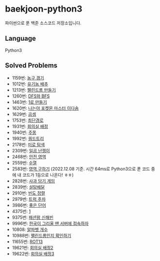 # baekjoon-python3
파이썬으로 푼 백준 소스코드 저장소입니다.

## Language
Python3

## Solved Problems
+ 1159번: [농구 경기](https://github.com/Yiseull/baekjoon-python3/blob/master/1159_%EB%86%8D%EA%B5%AC%20%EA%B2%BD%EA%B8%B0.py)
+ 1012번: [유기농 배추](https://github.com/Yiseull/baekjoon-python3/blob/master/1012_%EC%9C%A0%EA%B8%B0%EB%86%8D%20%EB%B0%B0%EC%B6%94.py)
+ 1213번: [팰린드롬 만들기](https://github.com/Yiseull/baekjoon-python3/blob/master/1213_%ED%8C%B0%EB%A6%B0%EB%93%9C%EB%A1%AC%20%EB%A7%8C%EB%93%A4%EA%B8%B0.py)
+ 1260번: [DFS와 BFS](https://github.com/Yiseull/baekjoon-python3/blob/master/DFS%EC%99%80%20BFS.py)
+ 1463번: [1로 만들기](https://github.com/Yiseull/baekjoon-python3/blob/master/1%EB%A1%9C%20%EB%A7%8C%EB%93%A4%EA%B8%B0.py)
+ 1620번: [나는야 포켓몬 마스터 이다솜](https://github.com/Yiseull/baekjoon-python3/blob/master/1620_%EB%82%98%EB%8A%94%EC%95%BC%20%ED%8F%AC%EC%BC%93%EB%AA%AC%20%EB%A7%88%EC%8A%A4%ED%84%B0%20%EC%9D%B4%EB%8B%A4%EC%86%9C.py)
+ 1629번: [곱셈](https://github.com/Yiseull/baekjoon-python3/blob/master/1629_%EA%B3%B1%EC%85%88.py)
+ 1753번: [최단경로](https://github.com/Yiseull/baekjoon-python3/blob/master/%EC%B5%9C%EB%8B%A8%EA%B2%BD%EB%A1%9C.py)
+ 1931번: [회의실 배정](https://github.com/Yiseull/baekjoon-python3/blob/master/%ED%9A%8C%EC%9D%98%EC%8B%A4%20%EB%B0%B0%EC%A0%95.py)
+ 1940번: [주몽](https://github.com/Yiseull/baekjoon-python3/blob/master/1940_%EC%A3%BC%EB%AA%BD.py)
+ 1992번: [쿼드트리](https://github.com/Yiseull/baekjoon-python3/blob/master/1992_%EC%BF%BC%EB%93%9C%ED%8A%B8%EB%A6%AC.py)
+ 2178번: [미로 탐색](https://github.com/Yiseull/baekjoon-python3/blob/master/2178_%EB%AF%B8%EB%A1%9C%20%ED%83%90%EC%83%89.py)
+ 2309번: [일곱 난쟁이](https://github.com/Yiseull/baekjoon-python3/blob/master/2309_%EC%9D%BC%EA%B3%B1%20%EB%82%9C%EC%9F%81%EC%9D%B4.py)
+ 2468번: [안전 영역](https://github.com/Yiseull/baekjoon-python3/blob/master/2468_%EC%95%88%EC%A0%84%20%EC%98%81%EC%97%AD.py)
+ 2559번: [수열](https://github.com/Yiseull/baekjoon-python3/blob/master/2559_%EC%88%98%EC%97%B4.py)
+ 2583번: [영역 구하기](https://github.com/Yiseull/baekjoon-python3/blob/master/2583_%EC%98%81%EC%97%AD%20%EA%B5%AC%ED%95%98%EA%B8%B0.py) (2022.12.08 기준. 시간 64ms로 Python3으로 푼 코드 중에 내 코드가 1등으로 나온다! ㅎㅎ)
+ 2828번: [사과 담기 게임](https://github.com/Yiseull/baekjoon-python3/blob/master/2828_%EC%82%AC%EA%B3%BC%20%EB%8B%B4%EA%B8%B0%20%EA%B2%8C%EC%9E%84.py)
+ 2839번: [설탕배달](https://github.com/Yiseull/baekjoon-python3/blob/master/%EC%84%A4%ED%83%95%EB%B0%B0%EB%8B%AC.py)
+ 2910번: [빈도 정렬](https://github.com/Yiseull/baekjoon-python3/blob/master/2910_%EB%B9%88%EB%8F%84%20%EC%A0%95%EB%A0%AC.py)
+ 2979번: [트럭 주차](https://github.com/Yiseull/baekjoon-python3/blob/master/2979_%ED%8A%B8%EB%9F%AD%20%EC%A3%BC%EC%B0%A8.py)
+ 3986번: [좋은 단어](https://github.com/Yiseull/baekjoon-python3/blob/master/3986_%EC%A2%8B%EC%9D%80%20%EB%8B%A8%EC%96%B4.py)
+ 4375번: [1](https://github.com/Yiseull/baekjoon-python3/blob/master/4375_1.py)
+ 9375번: [패션왕 신해빈](https://github.com/Yiseull/baekjoon-python3/blob/master/9375_%ED%8C%A8%EC%85%98%EC%99%95%20%EC%8B%A0%ED%95%B4%EB%B9%88.py)
+ 9996번: [한국이 그리울 땐 서버에 접속하자](https://github.com/Yiseull/baekjoon-python3/blob/master/9996_%ED%95%9C%EA%B5%AD%EC%9D%B4%20%EA%B7%B8%EB%A6%AC%EC%9A%B8%20%EB%95%90%20%EC%84%9C%EB%B2%84%EC%97%90%20%EC%A0%91%EC%86%8D%ED%95%98%EC%9E%90.py)
+ 10808: [알파벳 개수](https://github.com/Yiseull/baekjoon-python3/blob/master/10808_%EC%95%8C%ED%8C%8C%EB%B2%B3%20%EA%B0%9C%EC%88%98.py)
+ 10988번: [팰린드롬인지 확인하기](https://github.com/Yiseull/baekjoon-python3/blob/master/10988_%ED%8C%B0%EB%A6%B0%EB%93%9C%EB%A1%AC%EC%9D%B8%EC%A7%80%20%ED%99%95%EC%9D%B8%ED%95%98%EA%B8%B0.py)
+ 11655번: [ROT13](https://github.com/Yiseull/baekjoon-python3/blob/master/11655%EB%B2%88_ROT13.py)
+ 19621번: [회의실 배정2](https://github.com/Yiseull/baekjoon-python3/blob/master/%ED%9A%8C%EC%9D%98%EC%8B%A4%20%EB%B0%B0%EC%A0%952.py)
+ 19622번: [회의실 배정3](https://github.com/Yiseull/baekjoon-python3/blob/master/%ED%9A%8C%EC%9D%98%EC%8B%A4%20%EB%B0%B0%EC%A0%953.py)
